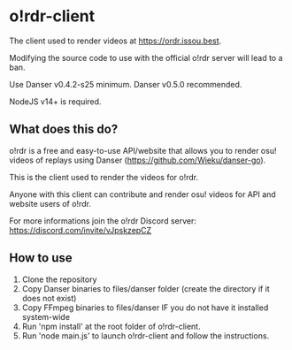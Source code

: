 # o!rdr-client
The client used to render videos at https://ordr.issou.best. 

Modifying the source code to use with the official o!rdr server will lead to a ban.

Use Danser v0.4.2-s25 minimum. Danser v0.5.0 recommended.

NodeJS v14+ is required.

## What does this do?
o!rdr is a free and easy-to-use API/website that allows you to render osu! videos of replays using Danser (https://github.com/Wieku/danser-go).

This is the client used to render the videos for o!rdr.

Anyone with this client can contribute and render osu! videos for API and website users of o!rdr.

For more informations join the o!rdr Discord server: https://discord.com/invite/vJpskzepCZ

## How to use
1. Clone the repository
2. Copy Danser binaries to files/danser folder (create the directory if it does not exist)
3. Copy FFmpeg binaries to files/danser IF you do not have it installed system-wide
4. Run 'npm install' at the root folder of o!rdr-client.
5. Run 'node main.js' to launch o!rdr-client and follow the instructions.

